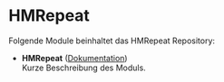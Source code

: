 # HMRepeat

Folgende Module beinhaltet das HMRepeat Repository:

- __HMRepeat__ ([Dokumentation](HMRepeat))  
	Kurze Beschreibung des Moduls.